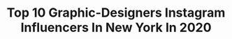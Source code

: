 ---
title: Top 10 Graphic-Designers Instagram Influencers In New York In 2020
description: >-
  Find top graphic-designers Instagram influencers in New York in 2020. Most popular hashtags: #newyork #graphicdesign #graphicdesigner #chicago.
platform: Instagram
profiles:
  - username: "dallionking"
    fullname: >-
      Dallion King / Mr.Moves 🇩🇴 🇯🇲
    location: "United States"
    followers: 40264
    engagement: 312
    commentsToLikes: 0.039953
    id: ck5c0axfkss5u0i11vlcq4hrk
    verified: false
    hashtags: "#model, #kobe, #promo, #streetball"
  - username: "gillie_edits"
    fullname: >-
      GillieEdits
    location: "United States"
    followers: 14525
    engagement: 1235
    commentsToLikes: 0.011654
    id: ck13d16o8357m0i19vxn12x2y
    verified: false
    hashtags: "#espn, #battlehawks, #bigred, #patrickmahomes"
  - username: "alakijastudios"
    fullname: >-
      Jide Alakija - ALAKIJA STUDIOS
    location: "United States"
    followers: 62032
    engagement: 98
    commentsToLikes: 0.057403
    id: ck15pkmomycjp0i19gajoqi8f
    verified: false
    hashtags: "#postthepeople, #engagement, #maternityphoto, #dica"
  - username: "asthetiquegroup"
    fullname: >-
      Λ S T H E T I Q U E
    location: "United States"
    followers: 44685
    engagement: 291
    commentsToLikes: 0.017203
    id: ck15uymryp3zk0i19yqxzhr59
    verified: false
    hashtags: "#designinprogress, #loungechair, #chairdesign, #thedesigntalks"
  - username: "hawkedits_"
    fullname: >-
      JH
    location: "United States"
    followers: 6532
    engagement: 1417
    commentsToLikes: 0.023014
    id: ck14i3jeudgpd0i19x5n4pl7z
    verified: false
    hashtags: "#bron, #bucks, #warriord, #photography"
  - username: "shotsbypaula"
    fullname: >-
      Paula Stopka
    location: "United States"
    followers: 2867
    engagement: 1295
    commentsToLikes: 0.040066
    id: ck6u9bj7zwl9p0j7127zhdb6y
    verified: false
    hashtags: "#portraitphoto, #tonesofnyc, #portraitmode, #citykillerz"
  - username: "lunarkris"
    fullname: >-
      🌙 KRIS ✨
    location: "United States"
    followers: 6773
    engagement: 632
    commentsToLikes: 0.072017
    id: ck6tmm1kh838u0j71xawbnzgq
    verified: false
    hashtags: "#dfwphotographer, #eventplanner, #laphotographer, #selfportraits"
  - username: "adeosyeboah"
    fullname: >-
      Adeos
    location: "United States"
    followers: 2438
    engagement: 1630
    commentsToLikes: 0.060569
    id: ck6u3syfizp990j711i2w5gk2
    verified: false
    hashtags: "#leather, #photograpghy, #diversity, #nature"
  - username: "alexandrepgs"
    fullname: >-
      Alexandre Puglisi
    location: "United States"
    followers: 10273
    engagement: 785
    commentsToLikes: 0.062401
    id: ck6ui9nmudvjq0j71jgywiljo
    verified: false
    hashtags: "#igersofnyc, #building, #newyork, #hudsonyards"
  - username: "red_avis"
    fullname: >-
      Rasim Gamzaev
    location: "United States"
    followers: 15437
    engagement: 1067
    commentsToLikes: 0.039104
    id: ck5hjudvch9k00i11ebcn8ngb
    verified: false
    hashtags: "#light, #gorillaenergy, #intro, #brooklyn"
---